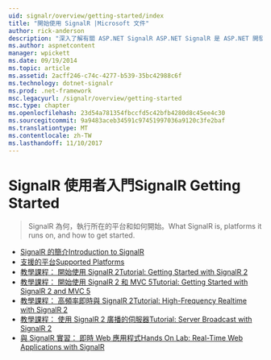 ```yaml
---
uid: signalr/overview/getting-started/index
title: "開始使用 SignalR |Microsoft 文件"
author: rick-anderson
description: "深入了解有關 ASP.NET SignalR ASP.NET SignalR 是 ASP.NET 開發人員可以更輕鬆開發即時 web 功能的新程式庫。 SignalR 允許 bi..."
ms.author: aspnetcontent
manager: wpickett
ms.date: 09/19/2014
ms.topic: article
ms.assetid: 2acff246-c74c-4277-b539-35bc42988c6f
ms.technology: dotnet-signalr
ms.prod: .net-framework
msc.legacyurl: /signalr/overview/getting-started
msc.type: chapter
ms.openlocfilehash: 23d54a781354fbccfd5c42bfb4280d8c45ee4c30
ms.sourcegitcommit: 9a9483aceb34591c97451997036a9120c3fe2baf
ms.translationtype: MT
ms.contentlocale: zh-TW
ms.lasthandoff: 11/10/2017
---
```

<a name="signalr-getting-started"></a><span data-ttu-id="f6246-104">SignalR 使用者入門</span><span class="sxs-lookup"><span data-stu-id="f6246-104">SignalR Getting Started</span></span>
====================
> <span data-ttu-id="f6246-105">SignalR 為何，執行所在的平台和如何開始。</span><span class="sxs-lookup"><span data-stu-id="f6246-105">What SignalR is, platforms it runs on, and how to get started.</span></span>


- [<span data-ttu-id="f6246-106">SignalR 的簡介</span><span class="sxs-lookup"><span data-stu-id="f6246-106">Introduction to SignalR</span></span>](introduction-to-signalr.md)
- [<span data-ttu-id="f6246-107">支援的平台</span><span class="sxs-lookup"><span data-stu-id="f6246-107">Supported Platforms</span></span>](supported-platforms.md)
- [<span data-ttu-id="f6246-108">教學課程： 開始使用 SignalR 2</span><span class="sxs-lookup"><span data-stu-id="f6246-108">Tutorial: Getting Started with SignalR 2</span></span>](tutorial-getting-started-with-signalr.md)
- [<span data-ttu-id="f6246-109">教學課程： 開始使用 SignalR 2 和 MVC 5</span><span class="sxs-lookup"><span data-stu-id="f6246-109">Tutorial: Getting Started with SignalR 2 and MVC 5</span></span>](tutorial-getting-started-with-signalr-and-mvc.md)
- [<span data-ttu-id="f6246-110">教學課程： 高頻率即時與 SignalR 2</span><span class="sxs-lookup"><span data-stu-id="f6246-110">Tutorial: High-Frequency Realtime with SignalR 2</span></span>](tutorial-high-frequency-realtime-with-signalr.md)
- [<span data-ttu-id="f6246-111">教學課程： 使用 SignalR 2 廣播的伺服器</span><span class="sxs-lookup"><span data-stu-id="f6246-111">Tutorial: Server Broadcast with SignalR 2</span></span>](tutorial-server-broadcast-with-signalr.md)
- [<span data-ttu-id="f6246-112">與 SignalR 實習： 即時 Web 應用程式</span><span class="sxs-lookup"><span data-stu-id="f6246-112">Hands On Lab: Real-Time Web Applications with SignalR</span></span>](real-time-web-applications-with-signalr.md)
